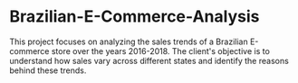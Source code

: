 # Brazilian-E-Commerce-Analysis
This project focuses on analyzing the sales trends of a Brazilian E-commerce store over the years 2016-2018. The client's objective is to understand how sales vary across different states and identify the reasons behind these trends.
